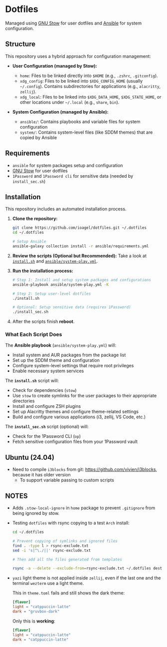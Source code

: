 # Dotfiles

Managed using [GNU Stow](https://www.gnu.org/software/stow/) for user dotfiles and [Ansible](https://www.ansible.com/) for system configuration.

## Structure

This repository uses a hybrid approach for configuration management:

- **User Configuration (managed by Stow):**
  - `home`: Files to be linked directly into `$HOME` (e.g., `.zshrc`, `.gitconfig`).
  - `xdg_config`: Files to be linked into `$XDG_CONFIG_HOME` (usually `~/.config`). Contains subdirectories for applications (e.g., `alacritty`, `zellij`).
  - `xdg_local`: Files to be linked into `$XDG_DATA_HOME`, `$XDG_STATE_HOME`, or other locations under `~/.local` (e.g., `share`, `bin`).

- **System Configuration (managed by Ansible):**
  - `ansible/`: Contains playbooks and variable files for system configuration
  - `system/`: Contains system-level files (like SDDM themes) that are copied by Ansible

## Requirements

- `ansible` for system packages setup and configuration
- [GNU Stow](https://www.gnu.org/software/stow/) for user dotfiles
- `1Password` and `1Password cli` for sensitive data (needed by `install_sec.sh`)

## Installation

This repository includes an automated installation process.

1. **Clone the repository:**

   ```sh
   git clone https://github.com/ioagel/dotfiles.git ~/.dotfiles
   cd ~/.dotfiles

   # Setup Ansible
   ansible-galaxy collection install -r ansible/requirements.yml
   ```

2. **Review the scripts (Optional but Recommended):**
   Take a look at [`install.sh`](./install.sh) and [`ansible/system-play.yml`](./ansible/system-play.yml).

3. **Run the installation process:**

   ```sh
   # Step 1: Install and setup system packages and configurations
   ansible-playbook ansible/system-play.yml -K

   # Step 2: Setup user-level dotfiles
   ./install.sh

   # Optional: Setup sensitive data (requires 1Password)
   ./install_sec.sh
   ```

4. After the scripts finish **reboot**.

### What Each Script Does

The **Ansible playbook** (`ansible/system-play.yml`) will:

- Install system and AUR packages from the package list
- Set up the SDDM theme and configuration
- Configure system-level settings that require root privileges
- Enable necessary system services

The **`install.sh`** script will:

- Check for dependencies (`stow`)
- Use `stow` to create symlinks for the user packages to their appropriate directories
- Install and configure ZSH plugins
- Set up Alacritty themes and configure theme-related settings
- Build and configure various applications (i3, zellij, VS Code, etc.)

The **`install_sec.sh`** script (optional) will:

- Check for the 1Password CLI (`op`)
- Fetch sensitive configuration files from your 1Password vault

## Ubuntu (24.04)

- Need to compile `i3blocks` from git: <https://github.com/vivien/i3blocks>, because it has older version
  - To support variable passing to custom scripts

## NOTES

- Adds `.stow-local-ignore` in `home` package to prevent `.gitignore` from being ignored by stow.

- Testing `dotfiles` with rsync copying to a test `Arch` install:
  
  ```sh
  cd ~/.dotfiles

  # Prevent copying of symlinks and ignored files
  find . -type l > rsync-exclude.txt
  sed -i 's|^\./||' rsync-exclude.txt

  # Then add all the files generated from templates

  rsync -a --delete --exclude-from=rsync-exclude.txt ~/.dotfiles dest/
  ```

- `yazi` light theme is not applied inside `zellij`, even if the last one and the terminal `wezterm` use a light theme.

  This in `theme.toml` fails and still shows the dark theme:

  ```toml
  [flavor]
  light = "catppuccin-latte"
  dark = "gruvbox-dark"
  ```

  Only this is **working**:

  ```toml
  [flavor]
  light = "catppuccin-latte"
  dark = "catppuccin-latte"
  ```

